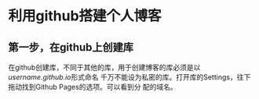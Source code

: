 # 利用github搭建个人博客

## 第一步，在github上创建库
在github创建库，不同于其他的库，用于创建博客的库必须是以*username.github.io*形式命名
千万不能设为私密的库。打开库的Settings，往下拖动找到Github Pages的选项。可以看到分
配的域名。
